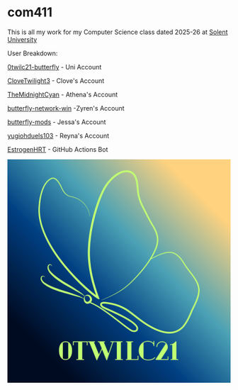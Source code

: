 # com411

This is all my work for my Computer Science class dated 2025-26 at [Solent University](https://www.solent.ac.uk/)

User Breakdown:

[0twilc21-butterfly](https://www.github.com/0twilc21-butterfly) - Uni Account

[CloveTwilight3](https://www.github.com/clovetwilght3) - Clove's Account

[TheMidnightCyan](https://www.github.com/themidnightcyan) - Athena's Account

[butterfly-network-win](https://github.com/butterfly-network-win)  -Zyren's Account

[butterfly-mods](https://github.com/butterfly-mods) - Jessa's Account

[yugiohduels103](https://github.com/yugiohduels103) - Reyna's Account

[EstrogenHRT](https://github.com/EstrogenHRT) - GitHub Actions Bot

![image](../0twilc21.png)
